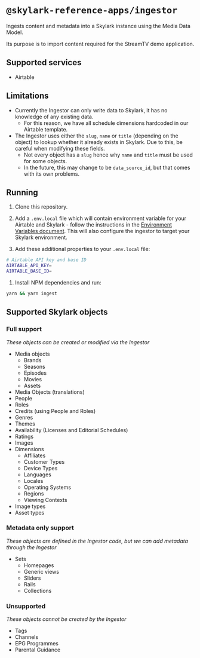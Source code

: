 # `@skylark-reference-apps/ingestor`

Ingests content and metadata into a Skylark instance using the Media Data Model.

Its purpose is to import content required for the StreamTV demo application.

## Supported services

- Airtable

## Limitations

- Currently the Ingestor can only write data to Skylark, it has no knowledge of any existing data.
  - For this reason, we have all schedule dimensions hardcoded in our Airtable template.
- The Ingestor uses either the `slug`, `name` or `title` (depending on the object) to lookup whether it already exists in Skylark. Due to this, be careful when modifying these fields.
  - Not every object has a `slug` hence why `name` and `title` must be used for some objects.
  - In the future, this may change to be `data_source_id`, but that comes with its own problems.

## Running

1. Clone this repository.

1. Add a `.env.local` file which will contain environment variable for your Airtable and Skylark - follow the instructions in the [Environment Variables document][environment-variables]. This will also configure the ingestor to target your Skylark environment.

1. Add these additional properties to your `.env.local` file:

```bash
# Airtable API key and base ID
AIRTABLE_API_KEY=
AIRTABLE_BASE_ID=
```

1. Install NPM dependencies and run:

```bash
yarn && yarn ingest
```

## Supported Skylark objects

### Full support

_These objects can be created or modified via the Ingestor_

- Media objects
  - Brands
  - Seasons
  - Episodes
  - Movies
  - Assets
- Media Objects (translations)
- People
- Roles
- Credits (using People and Roles)
- Genres
- Themes
- Availability (Licenses and Editorial Schedules)
- Ratings
- Images
- Dimensions
  - Affiliates
  - Customer Types
  - Device Types
  - Languages
  - Locales
  - Operating Systems
  - Regions
  - Viewing Contexts
- Image types
- Asset types

### Metadata only support

_These objects are defined in the Ingestor code, but we can add metadata through the Ingestor_

- Sets
  - Homepages
  - Generic views
  - Sliders
  - Rails
  - Collections

### Unsupported

_These objects cannot be created by the Ingestor_

- Tags
- Channels
- EPG Programmes
- Parental Guidance

[environment-variables]: ../../docs/environment-variables.md
